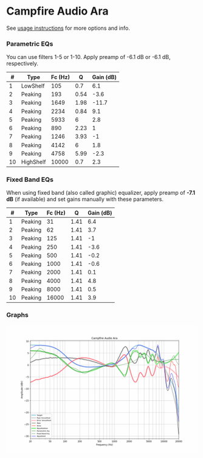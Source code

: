 # Campfire Audio Ara
See [usage instructions](https://github.com/jaakkopasanen/AutoEq#usage) for more options and info.

### Parametric EQs
You can use filters 1-5 or 1-10. Apply preamp of -6.1 dB or -6.1 dB, respectively.

|   # | Type      |   Fc (Hz) |    Q |   Gain (dB) |
|-----|-----------|-----------|------|-------------|
|   1 | LowShelf  |       105 | 0.7  |         6.1 |
|   2 | Peaking   |       193 | 0.54 |        -3.6 |
|   3 | Peaking   |      1649 | 1.98 |       -11.7 |
|   4 | Peaking   |      2234 | 0.84 |         9.1 |
|   5 | Peaking   |      5933 | 6    |         2.8 |
|   6 | Peaking   |       890 | 2.23 |         1   |
|   7 | Peaking   |      1246 | 3.93 |        -1   |
|   8 | Peaking   |      4142 | 6    |         1.8 |
|   9 | Peaking   |      4758 | 5.99 |        -2.3 |
|  10 | HighShelf |     10000 | 0.7  |         2.3 |

### Fixed Band EQs
When using fixed band (also called graphic) equalizer, apply preamp of **-7.1 dB** (if available) and set gains manually with these parameters.

|   # | Type    |   Fc (Hz) |    Q |   Gain (dB) |
|-----|---------|-----------|------|-------------|
|   1 | Peaking |        31 | 1.41 |         6.4 |
|   2 | Peaking |        62 | 1.41 |         3.7 |
|   3 | Peaking |       125 | 1.41 |        -1   |
|   4 | Peaking |       250 | 1.41 |        -3.6 |
|   5 | Peaking |       500 | 1.41 |        -0.2 |
|   6 | Peaking |      1000 | 1.41 |        -0.6 |
|   7 | Peaking |      2000 | 1.41 |         0.1 |
|   8 | Peaking |      4000 | 1.41 |         4.8 |
|   9 | Peaking |      8000 | 1.41 |         0.5 |
|  10 | Peaking |     16000 | 1.41 |         3.9 |

### Graphs
![](./Campfire%20Audio%20Ara.png)

